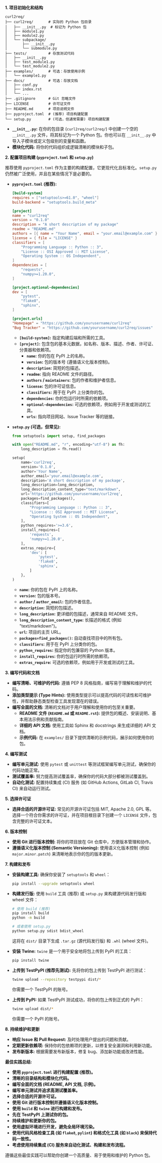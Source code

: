 
**1. 项目初始化和结构**

```
curl2req/
├── curl2req/       # 实际的 Python 包目录
│   ├── __init__.py  # 标记为 Python 包
│   ├── module1.py
│   ├── module2.py
│   └── subpackage/
│       ├── __init__.py
│       └── submodule.py
├── tests/          # 存放测试代码
│   ├── __init__.py
│   ├── test_module1.py
│   └── test_module2.py
├── examples/       # 可选：存放使用示例
│   └── example1.py
├── docs/           # 可选：存放文档
│   ├── conf.py
│   ├── index.rst
│   └── ...
├── .gitignore      # Git 忽略文件
├── LICENSE         # 许可证文件
├── README.md       # 项目说明文件
├── pyproject.toml  # (推荐) 项目构建配置
└── setup.py        # (可选，但通常需要) 项目构建配置
```

* **`__init__.py`:**  在你的包目录 (`curl2req/curl2req/`) 中创建一个空的 `__init__.py` 文件，将其标记为一个 Python 包。你也可以在 `__init__.py` 中导入子模块或定义包级别的变量和函数。
* **模块化代码:** 将你的代码组织成逻辑清晰的模块和子包。

**2. 配置项目构建 (`pyproject.toml` 和 `setup.py`)**

推荐使用 `pyproject.toml` 作为主要的构建配置，它更现代化且标准化。`setup.py` 仍然被广泛使用，并且在某些情况下是必要的。

* **`pyproject.toml` (推荐):**

   ```toml
   [build-system]
   requires = ["setuptools>=61.0", "wheel"]
   build-backend = "setuptools.build_meta"

   [project]
   name = "curl2req"
   version = "0.1.0"
   description = "A short description of my package"
   readme = "README.md"
   authors = [{ name = "Your Name", email = "your.email@example.com" }]
   license = { file = "LICENSE" }
   classifiers = [
       "Programming Language :: Python :: 3",
       "License :: OSI Approved :: MIT License",
       "Operating System :: OS Independent",
   ]
   dependencies = [
       "requests",
       "numpy>=1.20.0",
   ]

   [project.optional-dependencies]
   dev = [
       "pytest",
       "flake8",
       "sphinx",
   ]

   [project.urls]
   "Homepage" = "https://github.com/yourusername/curl2req"
   "Bug Tracker" = "https://github.com/yourusername/curl2req/issues"
   ```

   * **`[build-system]`:**  指定构建后端和所需的工具。
   * **`[project]`:**  包含包的基本元数据，如名称、版本、描述、作者、许可证、分类器和依赖项。
     * **`name`:**  你的包在 PyPI 上的名称。
     * **`version`:**  包的版本号 (遵循语义化版本控制)。
     * **`description`:**  简短的包描述。
     * **`readme`:**  指向 README 文件的路径。
     * **`authors` / `maintainers`:**  包的作者和维护者信息。
     * **`license`:**  包的许可证信息。
     * **`classifiers`:**  用于在 PyPI 上分类你的包。
     * **`dependencies`:**  你的包运行时所需的依赖项。
     * **`optional-dependencies`:**  可选的依赖项，例如用于开发或测试的工具。
     * **`urls`:**  指向项目网站、Issue Tracker 等的链接。

* **`setup.py` (可选，但常见):**

   ```python
   from setuptools import setup, find_packages

   with open("README.md", "r", encoding="utf-8") as fh:
       long_description = fh.read()

   setup(
       name='curl2req',
       version='0.1.0',
       author='Your Name',
       author_email='your.email@example.com',
       description='A short description of my package',
       long_description=long_description,
       long_description_content_type="text/markdown",
       url='https://github.com/yourusername/curl2req',
       packages=find_packages(),
       classifiers=[
           "Programming Language :: Python :: 3",
           "License :: OSI Approved :: MIT License",
           "Operating System :: OS Independent",
       ],
       python_requires='>=3.6',
       install_requires=[
           'requests',
           'numpy>=1.20.0',
       ],
       extras_require={
           'dev': [
               'pytest',
               'flake8',
               'sphinx',
           ]
       },
   )
   ```

   * **`name`:**  你的包在 PyPI 上的名称。
   * **`version`:**  包的版本号。
   * **`author` / `author_email`:**  包的作者信息。
   * **`description`:**  简短的包描述。
   * **`long_description`:**  更详细的包描述，通常来自 README 文件。
   * **`long_description_content_type`:**  长描述的格式 (例如 "text/markdown")。
   * **`url`:**  项目的主页 URL。
   * **`packages=find_packages()`:**  自动查找项目中的所有包。
   * **`classifiers`:**  用于在 PyPI 上分类你的包。
   * **`python_requires`:**  指定你的包兼容的 Python 版本。
   * **`install_requires`:**  你的包运行时所需的依赖项。
   * **`extras_require`:**  可选的依赖项，例如用于开发或测试的工具。

**3. 编写代码和文档**

* **编写清晰、可维护的代码:**  遵循 PEP 8 风格指南，编写易于理解和维护的代码。
* **添加类型提示 (Type Hints):**  使用类型提示可以提高代码的可读性和可维护性，并帮助静态类型检查工具发现潜在的错误。
* **编写全面的文档:**  清晰的文档对于用户理解和使用你的包至关重要。
    * **README 文件 (`README.md` 或 `README.rst`):**  提供包的概述、安装说明、基本用法示例和贡献指南。
    * **详细的 API 文档:**  使用工具如 Sphinx 和 docstrings 来生成详细的 API 文档。
    * **示例代码:**  在 `examples/` 目录下提供清晰的示例代码，展示如何使用你的包。

**4. 编写测试**

* **编写单元测试:**  使用 `pytest` 或 `unittest` 等测试框架编写单元测试，确保你的代码功能正常。
* **测试覆盖率:**  努力提高测试覆盖率，确保你的代码大部分都被测试覆盖到。
* **自动化测试:**  配置持续集成 (CI) 服务 (如 GitHub Actions, GitLab CI, Travis CI) 来自动运行测试。

**5. 选择许可证**

* **选择合适的开源许可证:**  常见的开源许可证包括 MIT, Apache 2.0, GPL 等。选择一个符合你需求的许可证，并在项目根目录下创建一个 `LICENSE` 文件，包含完整的许可证文本。

**6. 版本控制**

* **使用 Git 进行版本控制:**  将你的项目放在 Git 仓库中，方便版本管理和协作。
* **遵循语义化版本控制 (Semantic Versioning):**  使用语义化版本控制 (例如 `major.minor.patch`) 来清晰地表示你的包的版本更新。

**7. 构建和发布**

* **安装构建工具:** 确保你安装了 `setuptools` 和 `wheel`：
   ```bash
   pip install --upgrade setuptools wheel
   ```

* **构建发行版:** 使用 `build` 工具 (推荐) 或 `setup.py` 来构建源代码发行版和 wheel 文件：

   ```bash
   # 使用 build (推荐)
   pip install build
   python -m build

   # 或者使用 setup.py
   python setup.py sdist bdist_wheel
   ```

   这将在 `dist/` 目录下生成 `.tar.gz` (源代码发行版) 和 `.whl` (wheel 文件)。

* **安装 Twine:**  `twine` 是一个用于安全地将包上传到 PyPI 的工具：
   ```bash
   pip install twine
   ```

* **上传到 TestPyPI (推荐先测试):**  先将你的包上传到 TestPyPI 进行测试：
   ```bash
   twine upload --repository testpypi dist/*
   ```
   你需要一个 TestPyPI 的账号。

* **上传到 PyPI:**  如果 TestPyPI 测试成功，将你的包上传到正式的 PyPI：
   ```bash
   twine upload dist/*
   ```
   你需要一个 PyPI 的账号。

**8. 持续维护和更新**

* **响应 Issue 和 Pull Request:**  及时处理用户提出的问题和贡献。
* **定期更新依赖项:**  保持你的包依赖项的更新，以修复安全漏洞和利用新功能。
* **发布新版本:**  根据需要发布新版本，修复 bug、添加新功能或改进性能。

**最佳实践总结:**

* **使用 `pyproject.toml` 进行构建配置 (推荐)。**
* **清晰的目录结构和模块化代码。**
* **编写全面的文档 (README, API 文档, 示例)。**
* **编写单元测试并追求高测试覆盖率。**
* **选择合适的开源许可证。**
* **使用 Git 进行版本控制并遵循语义化版本控制。**
* **使用 `build` 和 `twine` 进行构建和发布。**
* **先在 TestPyPI 上测试你的包。**
* **持续维护和更新你的包。**
* **使用虚拟环境进行开发，避免全局环境污染。**
* **使用代码风格检查工具 (如 `flake8`, `pylint`) 和格式化工具 (如 `black`) 来保持代码一致性。**
* **考虑使用持续集成 (CI) 服务来自动化测试、构建和发布流程。**

遵循这些最佳实践可以帮助你创建一个高质量、易于使用和维护的 Python 包。
